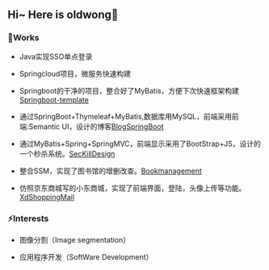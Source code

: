 ## Hi~ Here is oldwong👋 

### 📝Works
- Java实现SSO单点登录

- Springcloud项目，微服务快速构建

- Springboot的干净的项目，整合好了MyBatis，方便下次快速框架构建[Springboot-template](https://github.com/oldwang77/springboot-template)

- 通过SpringBoot+Thymeleaf+MyBatis,数据库用MySQL，前端采用前端:Semantic UI，设计的博客[BlogSpringBoot](https://github.com/oldwang77/LightBlog_SpringBoot)

- 通过MyBatis+Spring+SpringMVC，前端显示采用了BootStrap+JS，设计的一个秒杀系统。[SecKillDesign](https://github.com/oldwang77/SecKillDesign) 

- 整合SSM，实现了图书馆的增删改查。[Bookmanagement](https://github.com/oldwang77/BookManagement)

- 仿照京东商城写的小东商城，实现了前端界面，登陆，头像上传等功能。[XdShoppingMail](https://github.com/oldwang77/xd-parent) 

### ⚡Interests

- 图像分割（Image segmentation）

- 应用程序开发（SoftWare Development）

